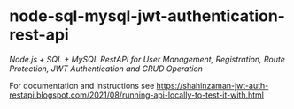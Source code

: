 # node-sql-mysql-jwt-authentication-rest-api
*Node.js + SQL + MySQL RestAPI for User Management, Registration, Route Protection, JWT Authentication and CRUD Operation*

For documentation and instructions see
https://shahinzaman-jwt-auth-restapi.blogspot.com/2021/08/running-api-locally-to-test-it-with.html
